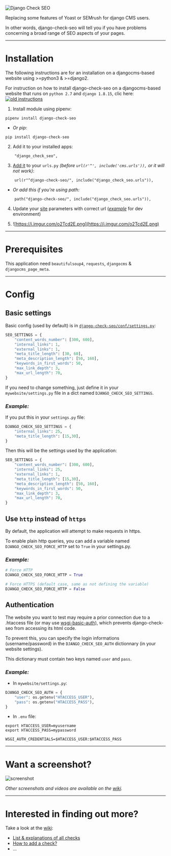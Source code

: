 ![Django Check SEO](https://user-images.githubusercontent.com/45763865/69130297-8def1800-0ab0-11ea-8e3f-973e0f97a080.png)

Replacing some features of Yoast or SEMrush for django CMS users.

In other words, django-check-seo will tell you if you have problems concerning a broad range of SEO aspects of your pages.

----

# Installation

The following instructions are for an installation on a djangocms-based website using >=python3 & >=django2.

For instruction on how to install django-check-seo on a djangocms-based website that runs on `python 2.7` and `django 1.8.15`, clic here: [![old instructions](https://user-images.githubusercontent.com/45763865/73279618-b486a900-41ed-11ea-90d2-b0dfa7b9dbd2.png)](https://github.com/kapt-labs/django-check-seo/wiki/install-on-python-2-and-django-1.8)

 1. Install module using pipenv:
 ```
 pipenv install django-check-seo
 ```
 * *Or pip:*
 ```
 pip install django-check-seo
 ```
 2. Add it to your installed apps:
 ```
     "django_check_seo",
 ```
 3. [Add it](https://user-images.githubusercontent.com/45763865/72879105-83453f00-3cfc-11ea-8f1f-933ce7af4964.png) to your `urls.py` *(before `url(r'^', include('cms.urls')),` or it will not work)*:
 ```
     url(r"^django-check-seo/", include("django_check_seo.urls")),
 ```
 * *Or add this if you're using path:*
 ```
     path("django-check-seo/", include("django_check_seo.urls")),
 ```
 4. Update your [site](https://i.imgur.com/pNRsKs7.png) parameters with correct url (*[example](https://i.imgur.com/IedF3xE.png)* for dev environment)

 5. ![https://i.imgur.com/o2Tcd2E.png](https://i.imgur.com/o2Tcd2E.png)

----

# Prerequisites

This application need `beautifulsoup4`, `requests`, `djangocms` & `djangocms_page_meta`.

----

# Config

## Basic settings

Basic config (used by default) is in [`django-check-seo/conf/settings.py`](https://github.com/kapt-labs/django-check-seo/blob/93110f7713d89768a474a704b30dac1536f8b7b9/django-check-seo/conf/settings.py#L6-L15):
```python
SEO_SETTINGS = {
    "content_words_number": [300, 600],
    "internal_links": 1,
    "external_links": 1,
    "meta_title_length": [30, 60],
    "meta_description_length": [50, 160],
    "keywords_in_first_words": 50,
    "max_link_depth": 3,
    "max_url_length": 70,
}
```

If you need to change something, just define it in your `mywebsite/settings.py` file in a dict named `DJANGO_CHECK_SEO_SETTINGS`.

### *Example:*

If you put this in your `settings.py` file:

```python
DJANGO_CHECK_SEO_SETTINGS = {
    "internal_links": 25,
    "meta_title_length": [15,30],
}
```

Then this will be the settings used by the application:

```python
SEO_SETTINGS = {
    "content_words_number": [300, 600],
    "internal_links": 25,
    "external_links": 1,
    "meta_title_length": [15,30],
    "meta_description_length": [50, 160],
    "keywords_in_first_words": 50,
    "max_link_depth": 3,
    "max_url_length": 70,
}
```

## Use `http` instead of `https`

By default, the application will attempt to make requests in https.

To enable plain http queries, you can add a variable named `DJANGO_CHECK_SEO_FORCE_HTTP` set to `True` in your settings.py.

### *Example:*

```python
# Force HTTP
DJANGO_CHECK_SEO_FORCE_HTTP = True

# Force HTTPS (default case, same as not defining the variable)
DJANGO_CHECK_SEO_FORCE_HTTP = False
```

## Authentication

The website you want to test may require a prior connection due to a .htaccess file (or may use [wsgi-basic-auth](https://github.com/mvantellingen/wsgi-basic-auth)), which prevents django-check-seo from accessing its html code.

To prevent this, you can specify the login informations (username/password) in the `DJANGO_CHECK_SEO_AUTH` dictionnary (in your website settings).

This dictionary must contain two keys named `user` and `pass`.

### *Example:*

 * In `mywebsite/settings.py`:
 ```python
 DJANGO_CHECK_SEO_AUTH = {
     "user": os.getenv("HTACCESS_USER"),
     "pass": os.getenv("HTACCESS_PASS"),
 }
 ```

 * In `.env` file:
 ```
 export HTACCESS_USER=myusername
 export HTACCESS_PASS=mypassword

 WSGI_AUTH_CREDENTIALS=$HTACCESS_USER:$HTACCESS_PASS
 ```

----

# Want a screenshot?

![screenshot](https://user-images.githubusercontent.com/45763865/72882024-2b113b80-3d02-11ea-8507-6cb48f9f34b3.png)

*Other screenshots and videos are available on the [wiki](https://github.com/kapt-labs/django-check-seo/wiki/Medias).*

----

# Interested in finding out more?

Take a look at the [wiki](https://github.com/kapt-labs/django-check-seo/wiki/):

 * [List & explanations of all checks](https://github.com/kapt-labs/django-check-seo/wiki/Description-of-the-checks)
 * [How to add a check?](https://github.com/kapt-labs/django-check-seo/wiki/How-to-add-a-check%3F)
 * ...
